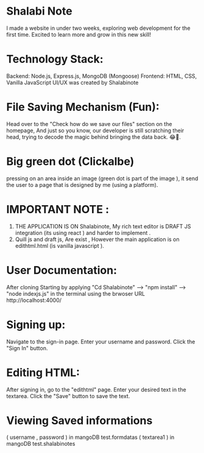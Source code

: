 # Shalabi Note
I made a website in under two weeks, exploring web development for the first time. Excited to learn more and grow in this new skill!


# Technology Stack:
Backend: Node.js, Express.js, MongoDB (Mongoose)
Frontend: HTML, CSS, Vanilla JavaScript
UI/UX was created by Shalabinote


# File Saving Mechanism (Fun):
Head over to the "Check how do we save our files" section on the homepage,
And just so you know, our developer is still scratching their head, trying to decode the magic behind bringing the data back. 😂🤣.

# Big green dot (Clickalbe) 
pressing on an area inside an image (green dot is part of the image ), it send the user to a page that is designed by me (using a platform).


# IMPORTANT NOTE : 
1. THE APPLICATION IS ON Shalabinote, My rich text editor is DRAFT JS integration (its using react ) and harder to implement .
2. Quill js and draft js, Are exist , However the main application is on edithtml.html (is vanilla javascript ).


# User Documentation:
After cloning 
Starting by applying "Cd Shalabinote" --> "npm install" --> "node indexjs.js" in the terminal 
using the brwoser URL http://localhost:4000/


# Signing up:
Navigate to the sign-in page.
Enter your username and password.
Click the "Sign In" button.

# Editing HTML:
After signing in, go to the "edithtml" page.
Enter your desired text in the textarea.
Click the "Save" button to save the text.

# Viewing Saved informations
( username , password ) in mangoDB test.formdatas
( textarea1 ) in mangoDB test.shalabinotes




 
